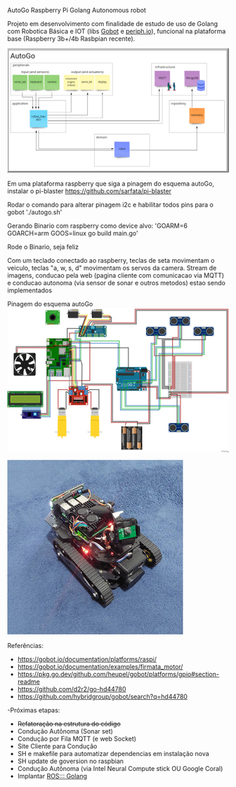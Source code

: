 AutoGo
Raspberry Pi Golang Autonomous robot

Projeto em desenvolvimento com finalidade de estudo de uso de Golang com Robotica Básica e IOT (libs [Gobot](https://gobot.io/) e [periph.io](https://periph.io/)), funcional na plataforma base (Raspberry 3b+/4b Rasbpian recente).

![arquitetura](./docs/images/autogo_miro.png?raw=true "estrutura")

Em uma plataforma raspberry que siga a pinagem do esquema autoGo, instalar o pi-blaster
https://github.com/sarfata/pi-blaster

Rodar o comando para alterar pinagem i2c e habilitar todos pins para o gobot
'./autogo.sh'

Gerando Binario com raspberry como device alvo:
'GOARM=6 GOARCH=arm GOOS=linux go build main.go'

Rode o Binario, seja feliz

Com um teclado conectado ao raspberry, teclas de seta movimentam o veiculo, teclas "a, w, s, d" movimentam os servos da camera.
Stream de imagens, conducao pela web (pagina cliente com comunicacao via MQTT) e conducao autonoma (via sensor de sonar e outros metodos) estao sendo implementados

Pinagem do esquema autoGo
![esquema](./docs/images/autogo_fritzing_schema.jpg?raw=true "esquema")

![primeira versao](./docs/images/autogo_tank.jpg?raw=true "montado")

Referências:
  - https://gobot.io/documentation/platforms/raspi/
  - https://gobot.io/documentation/examples/firmata_motor/
  - https://pkg.go.dev/github.com/heupel/gobot/platforms/gpio#section-readme
  - https://github.com/d2r2/go-hd44780
  - https://github.com/hybridgroup/gobot/search?q=hd44780

-Próximas etapas:
  - ~~Refatoração na estrutura do código~~
  - Condução Autônoma (Sonar set)
  - Condução por Fila MQTT (e web Socket)
  - Site Cliente para Condução
  - SH e makefile para automatizar dependencias em instalação nova
  - SH update de goversion no raspbian
  - Condução Autônoma (via Intel Neural Compute stick OU Google Coral)
  - Implantar [ROS::: Golang](https://ubuntu.com/blog/go-for-ros)
